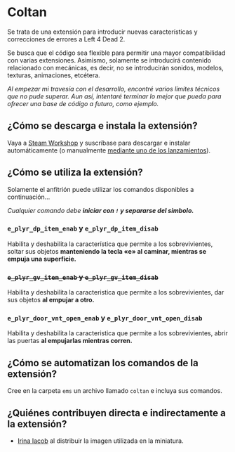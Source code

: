 # Coltan

Se trata de una extensión para introducir nuevas características y correcciones de errores a Left 4 Dead 2.

Se busca que el código sea flexible para permitir una mayor compatibilidad con varias extensiones. Asimismo, solamente se introducirá contenido relacionado con mecánicas, es decir, no se introducirán sonidos, modelos, texturas, animaciones, etcétera.

_Al empezar mi travesía con el desarrollo, encontré varios límites técnicos que no pude superar. Aun así, intentaré terminar lo mejor que pueda para ofrecer una base de código a futuro, como ejemplo._

## ¿Cómo se descarga e instala la extensión?

Vaya a [Steam Workshop](https://steamcommunity.com/sharedfiles/filedetails/?id=3485586174) y suscríbase para descargar e instalar automáticamente (o manualmente [mediante uno de los lanzamientos](https://github.com/ish8t/coltan/releases)).

## ¿Cómo se utiliza la extensión?

Solamente el anfitrión puede utilizar los comandos disponibles a continuación…

_Cualquier comando debe **iniciar con `!` y separarse del simbolo.**_

### `e_plyr_dp_item_enab` y `e_plyr_dp_item_disab`

Habilita y deshabilita la característica que permite a los sobrevivientes, soltar sus objetos **manteniendo la tecla «e» al caminar, mientras se empuja una superficie.**

### ~~`e_plyr_gv_item_enab` y `e_plyr_gv_item_disab`~~

Habilita y deshabilita la caracteristica que permite a los sobrevivientes, dar sus objetos **al empujar a otro.**

### `e_plyr_door_vnt_open_enab` y `e_plyr_door_vnt_open_disab`

Habilita y deshabilita la caracteristica que permite a los sobrevivientes, abrir las puertas **al empujarlas mientras corren.**

## ¿Cómo se automatizan los comandos de la extensión?

Cree en la carpeta `ems` un archivo llamado `coltan` e incluya sus comandos.

## ¿Quiénes contribuyen directa e indirectamente a la extensión?

* [Irina Iacob](https://unsplash.com/es/@kalineri) al distribuir la imagen utilizada en la miniatura.
